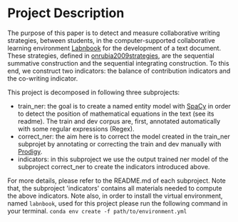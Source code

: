 # Project Description
The purpose of this paper is to detect and measure collaborative writing strategies, between students, in the computer-supported collaborative learning environment [Labnbook](https://labnbook.fr) for the development of a text document. These strategies, defined in [onrubia2009strategies](https://psycnet.apa.org/record/2009-14113-001), are the sequential summative construction and the sequential integrating construction. To this end, we construct two indicators: the balance of contribution indicators and the co-writing indicator.

This project is decomposed in following three subprojects:
* train_ner: the goal is to create a named entity model with [SpaCy](https://spacy.io) in order to detect the position of mathematical equations in the text (see its readme). The train and dev corpus are, first, annotated automatically with some regular expressions (Regex).
* correct_ner: the aim here is to correct the model created in the train_ner subprojet by annotating or correcting the train and dev manually with [Prodigy](https://prodi.gy).
* indicators: in this subproject we use the output trained ner model of the subproject correct_ner to create the indicators introduced above. 

For more details, please refer to the README.md of each subproject. Note that, the subproject 'indicators' contains all materials needed to compute the above indicators. Note also, in order to install the virtual environment, named `labnbook`, used for this project please run the following command in your terminal. `conda env create -f path/to/environment.yml`


